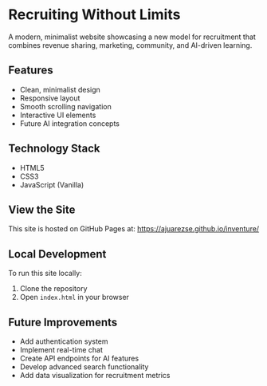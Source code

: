 # Recruiting Without Limits

A modern, minimalist website showcasing a new model for recruitment that combines revenue sharing, marketing, community, and AI-driven learning.

## Features

- Clean, minimalist design
- Responsive layout
- Smooth scrolling navigation
- Interactive UI elements
- Future AI integration concepts

## Technology Stack

- HTML5
- CSS3
- JavaScript (Vanilla)

## View the Site

This site is hosted on GitHub Pages at: https://ajuarezse.github.io/inventure/

## Local Development

To run this site locally:

1. Clone the repository
2. Open `index.html` in your browser

## Future Improvements

- Add authentication system
- Implement real-time chat
- Create API endpoints for AI features
- Develop advanced search functionality
- Add data visualization for recruitment metrics
